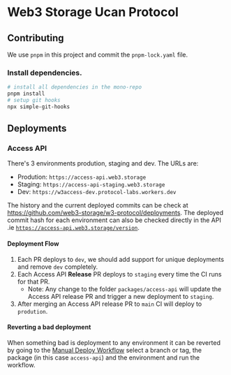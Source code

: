 # Web3 Storage Ucan Protocol

## Contributing

We use `pnpm` in this project and commit the `pnpm-lock.yaml` file.

### Install dependencies.

```bash
# install all dependencies in the mono-repo
pnpm install
# setup git hooks
npx simple-git-hooks
```

## Deployments 

### Access API

There's 3 environments prodution, staging and dev. The URLs are:
- Prodution: `https://access-api.web3.storage`
- Staging: `https://access-api-staging.web3.storage`
- Dev: `https://w3access-dev.protocol-labs.workers.dev`

The history and the current deployed commits can be check at https://github.com/web3-storage/w3-protocol/deployments. The deployed commit hash for each environment can also be checked directly in the API .ie [`https://access-api.web3.storage/version`](https://access-api.web3.storage/version).

#### Deployment Flow
1. Each PR deploys to `dev`, we should add support for unique deployments and remove `dev` completely.
2. Each Access API **Release** PR deploys to `staging` every time the CI runs for that PR.
   - Note: Any change to the folder `packages/access-api` will update the Access API release PR and trigger a new deployment to `staging`.
3. After merging an Access API release PR to `main` CI will deploy to `prodution`.

#### Reverting a bad deployment
When something bad is deployment to any environment it can be reverted by going to the [Manual Deploy Workflow](https://github.com/web3-storage/w3-protocol/actions/workflows/manual.yml) select a branch or tag, the package (in this case `access-api`) and the environment and run the workflow.

